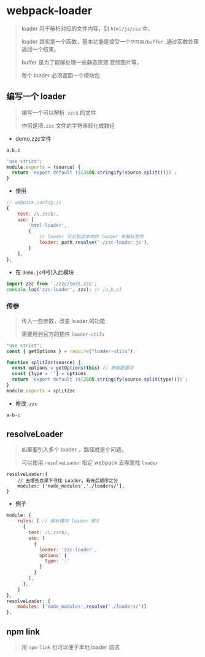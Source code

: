 # webpack-loader

> loader 用于解析对应的文件内容，到 `html/js/css` 中。
>
> loader 其实是一个函数，基本功能是接受一个`字符串/buffer` ,通过函数处理返回一个结果。
>
> buffer 是为了能够处理一些静态资源 音频图片等。
>
> 每个 loader 必须返回一个模块包

## 编写一个 loader

> 编写一个可以解析`.zzc$` 的文件
>
> 作用是把`.zzc` 文件的字符串转化成数组

- demo.zzc文件

```tex
a,b,c
```



```js
"use strict";
module.exports = (source) {
  return `export default (${JSON.stringify(source.split())})`;
}
```

- 使用

```js
// webpack.config.js
{
    test: /\.zzc$/,
    use: [
        'html-loader',
        {
            // loader 可以指定本地的 loader 来解析文件
            loader: path.resolve('./zzc-loader.js'),
        }
    ],
},
```

- 在 `demo.js`中引入此模块

```js
import zzc from './zzc/test.zzc';
console.log('zzc-loader', zzc); // [a,b,c]
```



### 传参

> 传入一些参数，改变 loader 的功能
>
> 需要用到官方的插件 `loader-utils`

```js
"use strict";
const { getOptions } = require("loader-utils");

function splitZzc(source) {
  const options = getOptions(this) // 获取配置项
  const {type = ''} = options
  return `export default (${JSON.stringify(source.split(type))})`;
}
module.exports = splitZzc
```

- 修改`.zzc`

```tex
a-b-c
```

## resolveLoader

> 如果要引入多个 loader ，路径就是个问题。
>
> 可以使用 `resolveLoader` 指定 webpack 去哪里找 `loader`



```
resolveLoader:{
	// 去哪些目录下寻找 Loader，有先后顺序之分
	modules: ['node_modules','./loaders/'],
}
```

- 例子

```js
module: {
    rules: [ // 解析模块 loader 相关
      {
        test: /\.zzc$/,
        use: [
          {
            loader: 'zzc-loader',
            options: {
              type: '-'
            }
          }
        ],
      },
    ]
},
resolveLoader: {
    modules: ['node_modules',resolve('./loaders/')]
},
```



## npm link

> 用 `npm-link` 也可以便于本地 loader 调试